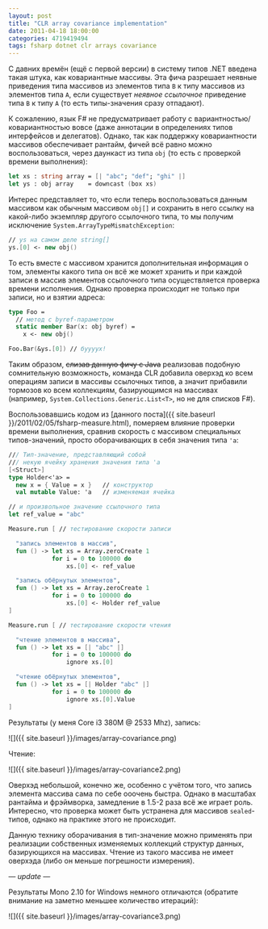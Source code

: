 ```yaml
---
layout: post
title: "CLR array covariance implementation"
date: 2011-04-18 18:00:00
categories: 4719419494
tags: fsharp dotnet clr arrays covariance
---
```

С давних времён (ещё с первой версии) в систему типов .NET введена такая штука, как ковариантные массивы. Эта фича разрешает неявные приведения типа массивов из элементов типа `B` к типу массивов из элементов типа `A`, если существует *неявное ссылочное* приведение типа `B` к типу `A` (то есть типы-значения сразу отпадают).

К сожалению, язык F# не предусматривает работу с вариантностью/ковариантностью вовсе (даже аннотации в определениях типов интерфейсов и делегатов). Однако, так как поддержку ковариантности массивов обеспечивает рантайм, фичей всё равно можно воспользоваться, через даункаст из типа `obj` (то есть с проверкой времени выполнения):

```fsharp
let xs : string array = [| "abc"; "def"; "ghi" |]
let ys : obj array    = downcast (box xs)
```

Интерес представляет то, что если теперь воспользоваться данным массивом как обычным массивом `obj[]` и сохранить в него ссылку на какой-либо экземпляр другого ссылочного типа, то мы получим исключение `System.ArrayTypeMismatchException`:

```fsharp
// ys на самом деле string[]
ys.[0] <- new obj()
```

То есть вместе с массивом хранится дополнительная информация о том, элементы какого типа он всё же может хранить и при каждой записи в массив элементов ссылочного типа осуществляется проверка времени исполнения. Однако проверка происходит не только при записи, но и взятии адреса:

```fsharp
type Foo =
  // метод с byref-параметром
  static member Bar(x: obj byref) =
    x <- new obj()

Foo.Bar(&ys.[0]) // буууух!
```

Таким образом, ~~слизав данную фичу с Java~~ реализовав подобную сомнительную возможность, команда CLR добавила оверхэд ко всем операциям записи в массивы ссылочных типов, а значит прибавили тормозов ко всем коллекциям, базирующимся на массивах (например, `System.Collections.Generic.List<T>`, но не для списков F#).

Воспользовавшись кодом из [данного поста]({{ site.baseurl }}/2011/02/05/fsharp-measure.html), померяем влияние проверки времени выполнения, сравнив скорость с массивом специальных типов-значений, просто оборачивающих в себя значения типа `'a`:

```fsharp
/// Тип-значение, представляющий собой
/// некую ячейку хранения значения типа 'a
[<Struct>]
type Holder<'a> =
  new x = { Value = x }   // конструктор
  val mutable Value: 'a   // изменяемая ячейка

// и произвольное значение ссылочного типа
let ref_value = "abc"

Measure.run [ // тестирование скорости записи

  "запись элементов в массив",
  fun () -> let xs = Array.zeroCreate 1
            for i = 0 to 100000 do
                xs.[0] <- ref_value

  "запись обёрнутых элементов",
  fun () -> let xs = Array.zeroCreate 1
            for i = 0 to 100000 do
                xs.[0] <- Holder ref_value
]

Measure.run [ // тестирование скорости чтения

  "чтение элементов в массива",
  fun () -> let xs = [| "abc" |]
            for i = 0 to 100000 do
                ignore xs.[0]

  "чтение обёрнутых элементов",
  fun () -> let xs = [| Holder "abc" |]
            for i = 0 to 100000 do
                ignore xs.[0].Value
]
```

Результаты (у меня Core i3 380M @ 2533 Mhz), запись:

![]({{ site.baseurl }}/images/array-covariance.png)

Чтение:

![]({{ site.baseurl }}/images/array-covariance2.png)

Оверхэд небольшой, конечно же, особенно с учётом того, что запись элемента массива сама по себе ооочень быстра. Однако в масштабах рантайма и фрэймворка, замедление в 1.5-2 раза всё же играет роль. Интересно, что проверка может быть устранена для массивов `sealed`-типов, однако на практике этого не происходит.

Данную технику оборачивания в тип-значение можно применять при реализации собственных изменяемых коллекций структур данных, базирующихся на массивах. Чтение из такого массива не имеет оверхэда (либо он меньше погрешности измерения).

*— update —*

Результаты Mono 2.10 for Windows немного отличаются (обратите внимание на заметно меньшее количество итераций):

![]({{ site.baseurl }}/images/array-covariance3.png)